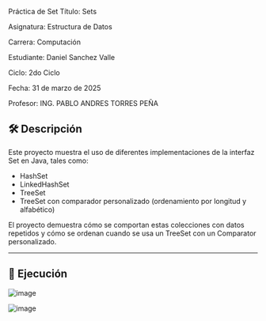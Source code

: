 Práctica de Set
Título: Sets

Asignatura: Estructura de Datos

Carrera: Computación

Estudiante: Daniel Sanchez Valle

Ciclo: 2do Ciclo

Fecha: 31 de marzo de 2025

Profesor: ING. PABLO ANDRES TORRES PEÑA

## 🛠️ Descripción

Este proyecto muestra el uso de diferentes implementaciones de la interfaz Set en Java, tales como:

- HashSet  
- LinkedHashSet  
- TreeSet  
- TreeSet con comparador personalizado (ordenamiento por longitud y alfabético)  

El proyecto demuestra cómo se comportan estas colecciones con datos repetidos y cómo se ordenan cuando se usa un TreeSet con un Comparator personalizado.

----------
## 🚀 Ejecución
![image](https://github.com/user-attachments/assets/edd58d21-7f66-41ac-a293-5e8cf92eae3a)

![image](https://github.com/user-attachments/assets/1ef7c8da-967b-493a-a8ab-423138e4f7cd)


